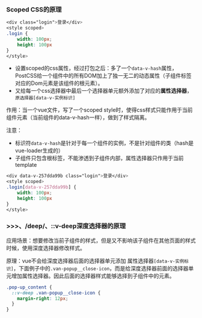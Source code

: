 ### Scoped CSS的原理

~~~css
<div class="login">登录</div>
<style scoped>
.login {
    width: 100px;
    height: 100px
}
</style>
~~~

+ 设置scoped的css属性，经过打包之后：多了一个`data-v-hash`属性，PostCSS给一个组件中的所有DOM加上了独一无二的动态属性（子组件标签对应的Dom元素是该组件的根元素）。
+ 又给每一个css选择器中最后一个选择器单元额外添加了对应的**属性选择器**，`原选择器[data-v-实例标识]`

作用：当一个vue文件，写了一个scoped style时，使得css样式只能作用于当前组件元素（当前组件的data-v-hash一样），做到了样式隔离。

注意：
+ 标识符`data-v-hash`是针对于每一个组件的实例，不是针对组件的类（hash是vue-loader生成的）
+ 子组件只包含根标签，不能渗透到子组件内部，属性选择器只作用于当前template

~~~css
<div data-v-257dda99b class="login">登录</div>
<style scoped>
.login[data-v-257dda99b] {
    width: 100px;
    height: 100px
}
</style>
~~~

###  >>>、/deep/、::v-deep深度选择器的原理

应用场景：想要修改当前子组件的样式，但是又不影响该子组件在其他页面的样式时候，使用深度选择器修改样式。

原理：vue不会给深度选择器后面的选择器单元添加 属性选择器`[data-v-实例标识]`，下面例子中的`.van-popup__close-icon`，而是给深度选择器前面的选择器单元增加属性选择器。因此后面的选择器样式能够选择到子组件中的元素。

~~~css
.pop-up_content {
  ::v-deep .van-popup__close-icon {
    margin-right: 12px;
  }
}
~~~
